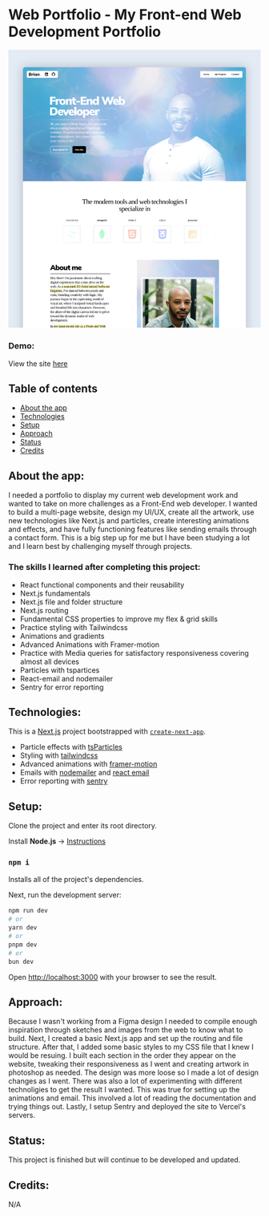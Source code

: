 # Web Portfolio - My Front-end Web Development Portfolio
![site image](https://github.com/briansegs/portfolio-03/blob/main/assets/projects/project2.png)

### Demo:
View the site [here](https://portfolio-brians-projects-a35a0160.vercel.app/)

## Table of contents
- [About the app](#about-the-app)
- [Technologies](#technologies)
- [Setup](#setup)
- [Approach](#approach)
- [Status](#status)
- [Credits](#credits)

## About the app:
I needed a portfolio to display my current web development work and wanted to take on more challenges as a Front-End web developer. I wanted to build a multi-page website, design my UI/UX, create all the artwork, use new technologies like Next.js and particles, create interesting animations and effects, and have fully functioning features like sending emails through a contact form. This is a big step up for me but I have been studying a lot and I learn best by challenging myself through projects. 


### The skills I learned after completing this project:
- React functional components and their reusability
- Next.js fundamentals
- Next.js file and folder structure
- Next.js routing
- Fundamental CSS properties to improve my flex & grid skills
- Practice styling with Tailwindcss 
- Animations and gradients
- Advanced Animations with Framer-motion
- Practice with Media queries for satisfactory responsiveness covering almost all devices
- Particles with tspartices
- React-email and nodemailer
- Sentry for error reporting 
  

## Technologies:
This is a [Next.js](https://nextjs.org/) project bootstrapped with [`create-next-app`](https://github.com/vercel/next.js/tree/canary/packages/create-next-app).

- Particle effects with [tsParticles](https://particles.js.org/)
- Styling with [tailwindcss](https://tailwindcss.com/)
- Advanced animations with [framer-motion](https://www.framer.com/motion/)
- Emails with [nodemailer](https://nodemailer.com/) and [react email](https://react.email/)
- Error reporting with [sentry](https://sentry.io/welcome/)


## Setup:
Clone the project and enter its root directory.

Install **Node.js** -> [Instructions](https://nodejs.org/en/learn/getting-started/how-to-install-nodejs)

### `npm i`
Installs all of the project's dependencies.

Next, run the development server:

```bash
npm run dev
# or
yarn dev
# or
pnpm dev
# or
bun dev
```

Open [http://localhost:3000](http://localhost:3000) with your browser to see the result.

## Approach:
Because I wasn't working from a Figma design I needed to compile enough inspiration through sketches and images from the web to know what to build. Next, I created a basic Next.js app and set up the routing and file structure. After that, I added some basic styles to my CSS file that I knew I would be resuing. I built each section in the order they appear on the website, tweaking their responsiveness as I went and creating artwork in photoshop as needed. The design was more loose so I made a lot of design changes as I went. There was also a lot of experimenting with different technoligies to get the result I wanted. This was true for setting up the animations and email. This involved a lot of reading the documentation and trying things out. Lastly, I setup Sentry and deployed the site to Vercel's servers.

## Status:
This project is finished but will continue to be developed and updated.

## Credits:
N/A







